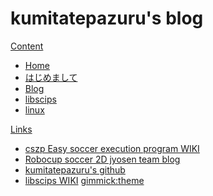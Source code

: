 # kumitatepazuru's blog
[Content]()

  * [Home](index.md)
  * [はじめまして](hi.md)
  * [Blog](index.md#Blog)
  * [libscips](index.md#Blog)
  * [linux](index.md#linux)

[Links]()

  * [cszp Easy soccer execution program WIKI](../cszp/jp/#!index.md)
  * [Robocup soccer 2D jyosen team blog](../jyo_sen/#!index.md)
  * [kumitatepazuru's github](../#!index.md)
  * [libscips WIKI](../libscips/jp/#!index.md)
[gimmick:theme](united)